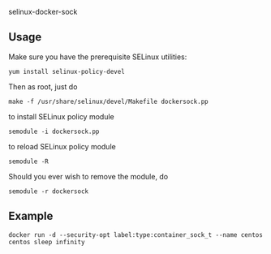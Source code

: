 selinux-docker-sock

## Usage

Make sure you have the prerequisite SELinux utilities:

    yum install selinux-policy-devel

Then as root, just do

    make -f /usr/share/selinux/devel/Makefile dockersock.pp

to install SELinux policy module

    semodule -i dockersock.pp

to reload SELinux policy module
    
    semodule -R

Should you ever wish to remove the module, do

    semodule -r dockersock


## Example

    docker run -d --security-opt label:type:container_sock_t --name centos centos sleep infinity
